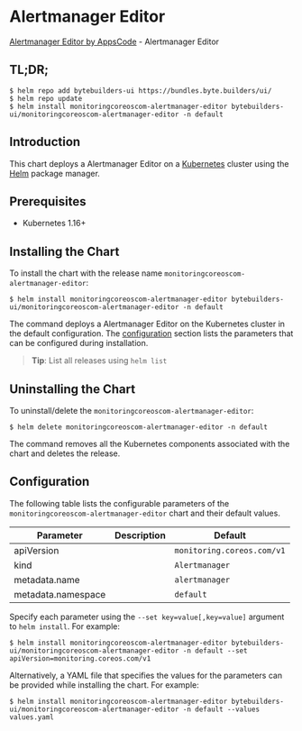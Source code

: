 # Alertmanager Editor

[Alertmanager Editor by AppsCode](https://byte.builders) - Alertmanager Editor

## TL;DR;

```console
$ helm repo add bytebuilders-ui https://bundles.byte.builders/ui/
$ helm repo update
$ helm install monitoringcoreoscom-alertmanager-editor bytebuilders-ui/monitoringcoreoscom-alertmanager-editor -n default
```

## Introduction

This chart deploys a Alertmanager Editor on a [Kubernetes](http://kubernetes.io) cluster using the [Helm](https://helm.sh) package manager.

## Prerequisites

- Kubernetes 1.16+

## Installing the Chart

To install the chart with the release name `monitoringcoreoscom-alertmanager-editor`:

```console
$ helm install monitoringcoreoscom-alertmanager-editor bytebuilders-ui/monitoringcoreoscom-alertmanager-editor -n default
```

The command deploys a Alertmanager Editor on the Kubernetes cluster in the default configuration. The [configuration](#configuration) section lists the parameters that can be configured during installation.

> **Tip**: List all releases using `helm list`

## Uninstalling the Chart

To uninstall/delete the `monitoringcoreoscom-alertmanager-editor`:

```console
$ helm delete monitoringcoreoscom-alertmanager-editor -n default
```

The command removes all the Kubernetes components associated with the chart and deletes the release.

## Configuration

The following table lists the configurable parameters of the `monitoringcoreoscom-alertmanager-editor` chart and their default values.

|     Parameter      | Description |          Default           |
|--------------------|-------------|----------------------------|
| apiVersion         |             | `monitoring.coreos.com/v1` |
| kind               |             | `Alertmanager`             |
| metadata.name      |             | `alertmanager`             |
| metadata.namespace |             | `default`                  |


Specify each parameter using the `--set key=value[,key=value]` argument to `helm install`. For example:

```console
$ helm install monitoringcoreoscom-alertmanager-editor bytebuilders-ui/monitoringcoreoscom-alertmanager-editor -n default --set apiVersion=monitoring.coreos.com/v1
```

Alternatively, a YAML file that specifies the values for the parameters can be provided while
installing the chart. For example:

```console
$ helm install monitoringcoreoscom-alertmanager-editor bytebuilders-ui/monitoringcoreoscom-alertmanager-editor -n default --values values.yaml
```
